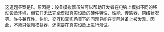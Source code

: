 这道题答案是F。原因是：设备模拟器虽然可以帮助开发者在电脑上模拟不同的移动设备环境，但它们无法完全模拟真实设备的硬件特性、性能、传感器、网络状况等。许多兼容性、性能、交互和真实场景下的问题只能在实际设备上被发现。因此，不能只依赖模拟器，还需要在真实设备上进行测试。